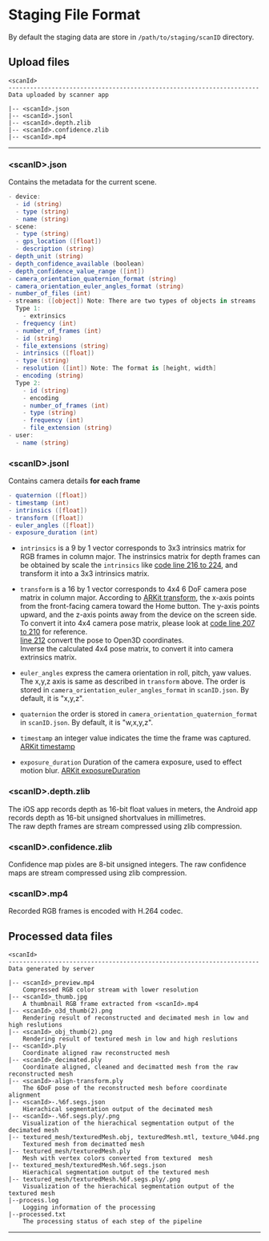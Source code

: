 # Staging File Format

By default the staging data are store in `/path/to/staging/scanID` directory.
## Upload files

```shell
<scanId>
----------------------------------------------------------------------
Data uploaded by scanner app

|-- <scanId>.json
|-- <scanId>.jsonl
|-- <scanId>.depth.zlib
|-- <scanId>.confidence.zlib
|-- <scanId>.mp4
```
-----------------------------------

### \<scanID\>.json
Contains the metadata for the current scene.

```c#
- device:
  - id (string)
  - type (string)
  - name (string)
- scene:
  - type (string)
  - gps_location ([float])
  - description (string)
- depth_unit (string)
- depth_confidence_available (boolean)
- depth_confidence_value_range ([int])
- camera_orientation_quaternion_format (string)
- camera_orientation_euler_angles_format (string)
- number_of_files (int)
- streams: ([object]) Note: There are two types of objects in streams
  Type 1:
    - extrinsics
  - frequency (int)
  - number_of_frames (int)
  - id (string)
  - file_extensions (string)
  - intrinsics ([float])
  - type (string)
  - resolution ([int]) Note: The format is [height, width]
  - encoding (string)
  Type 2:
    - id (string)
    - encoding
    - number_of_frames (int)
    - type (string)
    - frequency (int)
    - file_extension (string)
- user:
  - name (string)
```

### \<scanID\>.jsonl
Contains camera details **for each frame**
```c#
- quaternion ([float])
- timestamp (int)
- intrinsics ([float])
- transform ([float])
- euler_angles ([float])
- exposure_duration (int)
```

* `intrinsics` is a 9 by 1 vector corresponds to 3x3 intrinsics matrix for RGB frames in column major. The instrinsics matrix for depth frames can be obtained by scale the `intrinsics` like [code line 216 to 224](https://github.com/smartscenes/multiscan/blob/a050c47a81dd9227e6f27823b07e2204b656fc2a/reconstruction/scripts/bridge.py#L215), and transform it into a 3x3 intrinsics matrix.

* `transform` is a 16 by 1 vector corresponds to 4x4 6 DoF camera pose matrix in column major. According to [ARKit transform](https://developer.apple.com/documentation/arkit/arcamera/2866108-transform), the x-axis points from the front-facing camera toward the Home button. The y-axis points upward, and the z-axis points away from the device on the screen side.   
To convert it into 4x4 camera pose matrix, please look at [code line 207 to 210](https://github.com/smartscenes/multiscan/blob/a050c47a81dd9227e6f27823b07e2204b656fc2a/reconstruction/scripts/bridge.py#L206) for reference.  
[line 212](https://github.com/smartscenes/multiscan/blob/a050c47a81dd9227e6f27823b07e2204b656fc2a/reconstruction/scripts/bridge.py#L211) convert the pose to Open3D coordinates.   
Inverse the calculated 4x4 pose matrix, to convert it into camera extrinsics matrix.

* `euler_angles` express the camera orientation in roll, pitch, yaw values. The x,y,z axis is same as described in `transform` above. The order is stored in `camera_orientation_euler_angles_format` in `scanID.json`. By default, it is "x,y,z".
* `quaternion` the order is stored in `camera_orientation_quaternion_format` in `scanID.json`. By default, it is "w,x,y,z".

* `timestamp` an integer value indicates the time the frame was captured. [ARKit timestamp](https://developer.apple.com/documentation/arkit/arframe/2867973-timestamp)
* `exposure_duration` Duration of the camera exposure, used to effect motion blur. [ARKit exposureDuration](https://developer.apple.com/documentation/arkit/arcamera/3182986-exposureduration)


### \<scanID\>.depth.zlib
The iOS app records depth as 16-bit float values in meters, the Android app records depth as 16-bit unsigned shortvalues in millimetres.  
The raw depth frames are stream compressed using zlib compression.

### \<scanID\>.confidence.zlib
Confidence map pixles are 8-bit unsigned integers.
The raw confidence maps are stream compressed using zlib compression.

### \<scanID\>.mp4
Recorded RGB frames is encoded with H.264 codec.

## Processed data files

```shell
<scanId>
----------------------------------------------------------------------
Data generated by server

|-- <scanId>_preview.mp4
    Compressed RGB color stream with lower resolution
|-- <scanId>_thumb.jpg
    A thumbnail RGB frame extracted from <scanId>.mp4
|-- <scanId>_o3d_thumb(2).png
    Rendering result of reconstructed and decimated mesh in low and high reslutions
|-- <scanId>_obj_thumb(2).png
    Rendering result of textured mesh in low and high reslutions
|-- <scanId>.ply
    Coordinate aligned raw reconstructed mesh
|-- <scanId>_decimated.ply
    Coordinate aligned, cleaned and decimatted mesh from the raw reconstructed mesh
|-- <scanId>-align-transform.ply
    The 6DoF pose of the reconstructed mesh before coordinate alignment
|-- <scanId>-.%6f.segs.json
    Hierachical segmentation output of the decimated mesh
|-- <scanId>-.%6f.segs.ply/.png
    Visualization of the hierachical segmentation output of the decimated mesh
|-- textured_mesh/texturedMesh.obj, texturedMesh.mtl, texture_%04d.png
    Textured mesh from decimatted mesh
|-- textured_mesh/texturedMesh.ply
    Mesh with vertex colors converted from textured  mesh
|-- textured_mesh/texturedMesh.%6f.segs.json
    Hierachical segmentation output of the textured mesh
|-- textured_mesh/texturedMesh.%6f.segs.ply/.png
    Visualization of the hierachical segmentation output of the textured mesh
|--process.log
    Logging information of the processing
|--processed.txt
    The processing status of each step of the pipeline
```
-----------------------------------